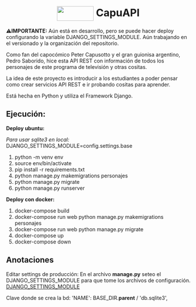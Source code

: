 <h1 align="center">
  <img align="center"; src="http://petercapusotto.tv/wp-content/uploads/2016/05/logo-3.png" width="100px"; height="40px">
    CapuAPI
</h1>

⚠️**IMPORTANTE:** Aún está en desarrollo, pero se puede hacer deploy configurando la variable DJANGO_SETTINGS_MODULE. Aún trabajando en el versionado y la organización del repositorio. 

Como fan del capocómico Peter Capusotto y el gran guionisa argentino, Pedro Saborido, hice esta API REST con información de todos los personajes de este programa de televisión y otras cositas.

La idea de este proyecto es introducir a los estudiantes a poder pensar como crear servicios API REST e ir probando cositas para aprender.

Está hecha en Python y utiliza el Framework Django.
## Ejecución:
**Deploy ubuntu:**

*Para usar sqlite3 en local:* DJANGO_SETTINGS_MODULE=config.settings.base

1) python -m venv env
2) source env/bin/activate
3) pip install -r requirements.txt
4) python manage.py makemigrations personajes
5) python manage.py migrate
6) python manage.py runserver

**Deploy con docker:**
1) docker-compose build
2) docker-compose run web python manage.py makemigrations personajes
3) docker-compose run web python manage.py migrate
4) docker-compose up
5) docker-compose down

## Anotaciones
Editar settings de producción:
En el archivo **manage.py** seteo el DJANGO_SETTINGS_MODULE para que tome los archivos de configuración.
[DJANGO_SETTINGS_MODULE](https://docs.djangoproject.com/en/3.2/topics/settings/#envvar-DJANGO_SETTINGS_MODULE)

Clave donde se crea la bd:
'NAME': BASE_DIR.**parent** / 'db.sqlite3',

